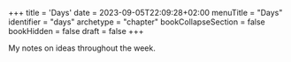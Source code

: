 +++
title = 'Days'
date = 2023-09-05T22:09:28+02:00
menuTitle = "Days"
identifier = "days"
archetype = "chapter"
bookCollapseSection = false
bookHidden = false
draft = false
+++

My notes on ideas throughout the week.